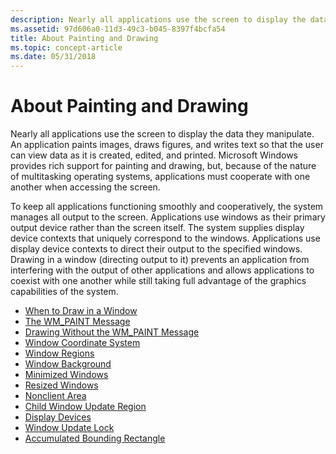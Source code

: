```yaml
---
description: Nearly all applications use the screen to display the data they manipulate.
ms.assetid: 97d606a0-11d3-49c3-b045-8397f4bcfa54
title: About Painting and Drawing
ms.topic: concept-article
ms.date: 05/31/2018
---
```


# About Painting and Drawing

Nearly all applications use the screen to display the data they manipulate. An application paints images, draws figures, and writes text so that the user can view data as it is created, edited, and printed. Microsoft Windows provides rich support for painting and drawing, but, because of the nature of multitasking operating systems, applications must cooperate with one another when accessing the screen.

To keep all applications functioning smoothly and cooperatively, the system manages all output to the screen. Applications use windows as their primary output device rather than the screen itself. The system supplies display device contexts that uniquely correspond to the windows. Applications use display device contexts to direct their output to the specified windows. Drawing in a window (directing output to it) prevents an application from interfering with the output of other applications and allows applications to coexist with one another while still taking full advantage of the graphics capabilities of the system.

-   [When to Draw in a Window](when-to-draw-in-a-window.md)
-   [The WM\_PAINT Message](the-wm-paint-message.md)
-   [Drawing Without the WM\_PAINT Message](drawing-without-the-wm-paint-message.md)
-   [Window Coordinate System](window-coordinate-system.md)
-   [Window Regions](window-regions.md)
-   [Window Background](window-background.md)
-   [Minimized Windows](minimized-windows.md)
-   [Resized Windows](resized-windows.md)
-   [Nonclient Area](nonclient-area.md)
-   [Child Window Update Region](child-window-update-region.md)
-   [Display Devices](display-devices.md)
-   [Window Update Lock](window-update-lock.md)
-   [Accumulated Bounding Rectangle](accumulated-bounding-rectangle.md)

 

 



